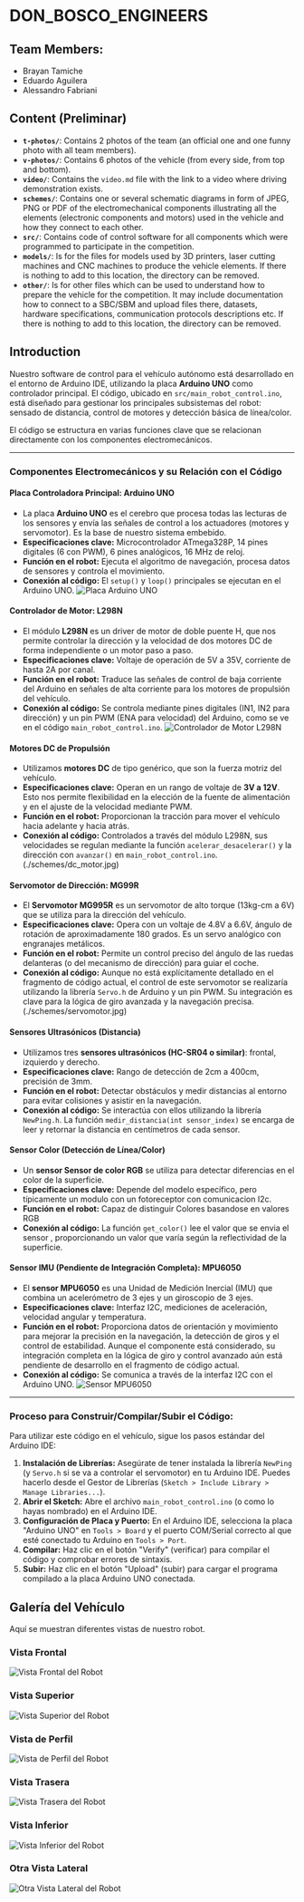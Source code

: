 # DON_BOSCO_ENGINEERS
## Team Members:
* Brayan Tamiche 
* Eduardo Aguilera
* Alessandro Fabriani

## Content (Preliminar)

* **`t-photos/`**: Contains 2 photos of the team (an official one and one funny photo with all team members).
* **`v-photos/`**: Contains 6 photos of the vehicle (from every side, from top and bottom).
* **`video/`**: Contains the `video.md` file with the link to a video where driving demonstration exists.
* **`schemes/`**: Contains one or several schematic diagrams in form of JPEG, PNG or PDF of the electromechanical components illustrating all the elements (electronic components and motors) used in the vehicle and how they connect to each other.
* **`src/`**: Contains code of control software for all components which were programmed to participate in the competition.
* **`models/`**: Is for the files for models used by 3D printers, laser cutting machines and CNC machines to produce the vehicle elements. If there is nothing to add to this location, the directory can be removed.
* **`other/`**: Is for other files which can be used to understand how to prepare the vehicle for the competition. It may include documentation how to connect to a SBC/SBM and upload files there, datasets, hardware specifications, communication protocols descriptions etc. If there is nothing to add to this location, the directory can be removed.

## Introduction

Nuestro software de control para el vehículo autónomo está desarrollado en el entorno de Arduino IDE, utilizando la placa **Arduino UNO** como controlador principal. El código, ubicado en `src/main_robot_control.ino`, está diseñado para gestionar los principales subsistemas del robot: sensado de distancia, control de motores y detección básica de línea/color.

El código se estructura en varias funciones clave que se relacionan directamente con los componentes electromecánicos.

---

### Componentes Electromecánicos y su Relación con el Código

#### Placa Controladora Principal: Arduino UNO

* La placa **Arduino UNO** es el cerebro que procesa todas las lecturas de los sensores y envía las señales de control a los actuadores (motores y servomotor). Es la base de nuestro sistema embebido.
* **Especificaciones clave:** Microcontrolador ATmega328P, 14 pines digitales (6 con PWM), 6 pines analógicos, 16 MHz de reloj.
* **Función en el robot:** Ejecuta el algoritmo de navegación, procesa datos de sensores y controla el movimiento.
* **Conexión al código:** El `setup()` y `loop()` principales se ejecutan en el Arduino UNO.
![Placa Arduino UNO](./schemes/arduino_uno.jpeg)

#### Controlador de Motor: L298N

* El módulo **L298N** es un driver de motor de doble puente H, que nos permite controlar la dirección y la velocidad de dos motores DC de forma independiente o un motor paso a paso.
* **Especificaciones clave:** Voltaje de operación de 5V a 35V, corriente de hasta 2A por canal.
* **Función en el robot:** Traduce las señales de control de baja corriente del Arduino en señales de alta corriente para los motores de propulsión del vehículo.
* **Conexión al código:** Se controla mediante pines digitales (IN1, IN2 para dirección) y un pin PWM (ENA para velocidad) del Arduino, como se ve en el código `main_robot_control.ino`.
![Controlador de Motor L298N](./schemes/l298n.jpg)

#### Motores DC de Propulsión

* Utilizamos **motores DC** de tipo genérico, que son la fuerza motriz del vehículo.
* **Especificaciones clave:** Operan en un rango de voltaje de **3V a 12V**. Esto nos permite flexibilidad en la elección de la fuente de alimentación y en el ajuste de la velocidad mediante PWM.
* **Función en el robot:** Proporcionan la tracción para mover el vehículo hacia adelante y hacia atrás.
* **Conexión al código:** Controlados a través del módulo L298N, sus velocidades se regulan mediante la función `acelerar_desacelerar()` y la dirección con `avanzar()` en `main_robot_control.ino`.
(./schemes/dc_motor.jpg)

#### Servomotor de Dirección: MG99R

* El **Servomotor MG995R** es un servomotor de alto torque (13kg-cm a 6V) que se utiliza para la dirección del vehículo.
* **Especificaciones clave:** Opera con un voltaje de 4.8V a 6.6V, ángulo de rotación de aproximadamente 180 grados. Es un servo analógico con engranajes metálicos.
* **Función en el robot:** Permite un control preciso del ángulo de las ruedas delanteras (o del mecanismo de dirección) para guiar el coche.
* **Conexión al código:** Aunque no está explícitamente detallado en el fragmento de código actual, el control de este servomotor se realizaría utilizando la librería `Servo.h` de Arduino y un pin PWM. Su integración es clave para la lógica de giro avanzada y la navegación precisa.
(./schemes/servomotor.jpg)

#### Sensores Ultrasónicos (Distancia)

* Utilizamos tres **sensores ultrasónicos (HC-SR04 o similar)**: frontal, izquierdo y derecho.
* **Especificaciones clave:** Rango de detección de 2cm a 400cm, precisión de 3mm.
* **Función en el robot:** Detectar obstáculos y medir distancias al entorno para evitar colisiones y asistir en la navegación.
* **Conexión al código:** Se interactúa con ellos utilizando la librería `NewPing.h`. La función `medir_distancia(int sensor_index)` se encarga de leer y retornar la distancia en centímetros de cada sensor.

#### Sensor Color (Detección de Línea/Color)

* Un **sensor Sensor de color RGB** se utiliza para detectar diferencias en el color de la superficie.
* **Especificaciones clave:** Depende del modelo específico, pero típicamente un modulo con un fotoreceptor con comunicacion I2c.
* **Función en el robot:** Capaz de distinguir Colores basandose en valores RGB
* **Conexión al código:** La función `get_color()` lee el valor que se envia el sensor , proporcionando un valor que varía según la reflectividad de la superficie.

#### Sensor IMU (Pendiente de Integración Completa): MPU6050

* El **sensor MPU6050** es una Unidad de Medición Inercial (IMU) que combina un acelerómetro de 3 ejes y un giroscopio de 3 ejes.
* **Especificaciones clave:** Interfaz I2C, mediciones de aceleración, velocidad angular y temperatura.
* **Función en el robot:** Proporciona datos de orientación y movimiento para mejorar la precisión en la navegación, la detección de giros y el control de estabilidad. Aunque el componente está considerado, su integración completa en la lógica de giro y control avanzado aún está pendiente de desarrollo en el fragmento de código actual.
* **Conexión al código:** Se comunica a través de la interfaz I2C con el Arduino UNO.
![Sensor MPU6050](./schemes/mpu6050.jpeg)

---

### Proceso para Construir/Compilar/Subir el Código:

Para utilizar este código en el vehículo, sigue los pasos estándar del Arduino IDE:
1.  **Instalación de Librerías:** Asegúrate de tener instalada la librería `NewPing` (y `Servo.h` si se va a controlar el servomotor) en tu Arduino IDE. Puedes hacerlo desde el Gestor de Librerías (`Sketch > Include Library > Manage Libraries...`).
2.  **Abrir el Sketch:** Abre el archivo `main_robot_control.ino` (o como lo hayas nombrado) en el Arduino IDE.
3.  **Configuración de Placa y Puerto:** En el Arduino IDE, selecciona la placa "Arduino UNO" en `Tools > Board` y el puerto COM/Serial correcto al que esté conectado tu Arduino en `Tools > Port`.
4.  **Compilar:** Haz clic en el botón "Verify" (verificar) para compilar el código y comprobar errores de sintaxis.
5.  **Subir:** Haz clic en el botón "Upload" (subir) para cargar el programa compilado a la placa Arduino UNO conectada.

## Galería del Vehículo

Aquí se muestran diferentes vistas de nuestro robot.

### Vista Frontal
![Vista Frontal del Robot](./v-fotos/foto_frontal.jpg)

### Vista Superior
![Vista Superior del Robot](./v-fotos/foto_arriba.jpg)

### Vista de Perfil
![Vista de Perfil del Robot](./v-fotos/foto_side.jpg)

### Vista Trasera
![Vista Trasera del Robot](./v-fotos/foto_trasera.jpg)

### Vista Inferior 
![Vista Inferior del Robot](./v-fotos/down_foto.jpg)

### Otra Vista Lateral 
![Otra Vista Lateral del Robot](./v-fotos/foto_side_2.jpg)